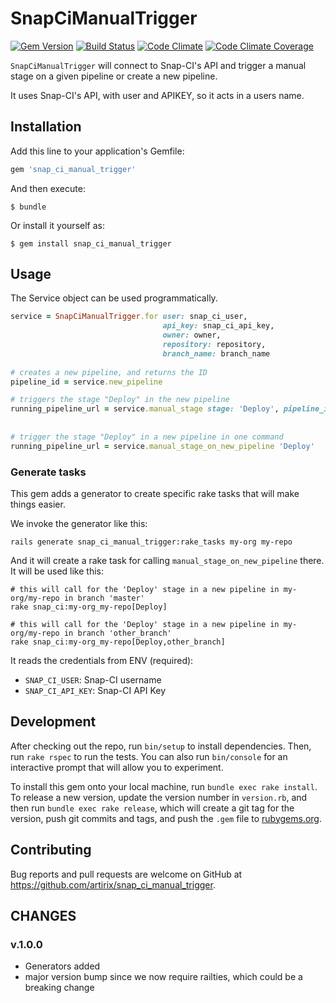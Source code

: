 # SnapCiManualTrigger

[![Gem Version](https://badge.fury.io/rb/snap_ci_manual_trigger.svg)](http://badge.fury.io/rb/snap_ci_manual_trigger)
[![Build Status](https://travis-ci.org/artirix/snap_ci_manual_trigger.svg?branch=master)](https://travis-ci.org/artirix/snap_ci_manual_trigger)
[![Code Climate](https://codeclimate.com/github/artirix/snap_ci_manual_trigger.png)](https://codeclimate.com/github/artirix/snap_ci_manual_trigger)
[![Code Climate Coverage](https://codeclimate.com/github/artirix/snap_ci_manual_trigger/coverage.png)](https://codeclimate.com/github/artirix/snap_ci_manual_trigger)

`SnapCiManualTrigger` will connect to Snap-CI's API and trigger a manual stage on 
a given pipeline or create a new pipeline.
 

It uses Snap-CI's API, with user and APIKEY, so it acts in a users name.


## Installation

Add this line to your application's Gemfile:

```ruby
gem 'snap_ci_manual_trigger'
```

And then execute:

    $ bundle

Or install it yourself as:

    $ gem install snap_ci_manual_trigger

## Usage

The Service object can be used programmatically. 

```ruby
service = SnapCiManualTrigger.for user: snap_ci_user, 
                                  api_key: snap_ci_api_key,
                                  owner: owner,
                                  repository: repository, 
                                  branch_name: branch_name
                                  
# creates a new pipeline, and returns the ID
pipeline_id = service.new_pipeline

# triggers the stage "Deploy" in the new pipeline
running_pipeline_url = service.manual_stage stage: 'Deploy', pipeline_id: pipeline_id
 
 
# trigger the stage "Deploy" in a new pipeline in one command
running_pipeline_url = service.manual_stage_on_new_pipeline 'Deploy'
```

### Generate tasks

This gem adds a generator to create specific rake tasks that will make things easier.
 
We invoke the generator like this:

```shell
rails generate snap_ci_manual_trigger:rake_tasks my-org my-repo
```

And it will create a rake task for calling `manual_stage_on_new_pipeline` there. It will be used like this:

```shell
# this will call for the 'Deploy' stage in a new pipeline in my-org/my-repo in branch 'master'
rake snap_ci:my-org_my-repo[Deploy]

# this will call for the 'Deploy' stage in a new pipeline in my-org/my-repo in branch 'other_branch'
rake snap_ci:my-org_my-repo[Deploy,other_branch]
```

It reads the credentials from ENV (required):
 
- `SNAP_CI_USER`: Snap-CI username
- `SNAP_CI_API_KEY`: Snap-CI API Key

## Development

After checking out the repo, run `bin/setup` to install dependencies. Then, run `rake rspec` to run the tests. You can also run `bin/console` for an interactive prompt that will allow you to experiment.

To install this gem onto your local machine, run `bundle exec rake install`. To release a new version, update the version number in `version.rb`, and then run `bundle exec rake release`, which will create a git tag for the version, push git commits and tags, and push the `.gem` file to [rubygems.org](https://rubygems.org).

## Contributing

Bug reports and pull requests are welcome on GitHub at https://github.com/artirix/snap_ci_manual_trigger.


## CHANGES

### v.1.0.0

- Generators added
- major version bump since we now require railties, which could be a breaking change